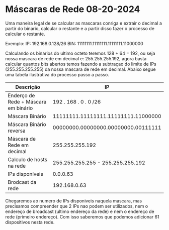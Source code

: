 # Máscaras de Rede 08-20-2024

Uma maneira legal de se calcular as mascaras conriga e extrair o decimal a partir do binario, calcular o restante e a partir disso fazer o processo de calcular o restante.

Exemplo: IP: 192.168.0.128/26 BIN: 11111111.11111111.11111111.11000000

Calculando os binarios do ultimo octeto teremos 128 + 64 = 192, ou seja nossa mascara de rede em decimal e: 255.255.255.192, agora basta calcular quantos bits abertos temos fazendo a subtraçao do limite de IPs (255.255.255.255) da nossa mascara de rede em decimal. Abaixo segue uma tabela ilustrativa do processo passo a passo.

| Descrição                            | IP                                   |
| ------------------------------------ | ------------------------------------ |
| Enderço de Rede + Máscara em binário | 192 . 168 . 0 . 0 /26                |
| Máscara Binário                      | 11111111.11111111.11111111.11000000  |
| Máscara Binário reversa              | 00000000.00000000.00000000.00111111  |
| Máscara de Rede em decimal           | 255.255.255.192                      |
| Calculo de hosts na rede             | 255.255.255.255 - 255.255.255.192    |
| IPs disponíveis                      | 0.0.0.63                             |
| Brodcast da rede                     | 192.168.0.63                         |

Chegaremos ao numero de IPs disponiveis naquela mascara, mas precisamos compreender que 2 IPs nao podem ser utilizados, nem o endereço de broadcast (ultimo endereço da rede) e nem o endereço de rede (primeiro endereço). Com isso saberemos que podemos adicionar 61 dispositivos nesta rede.
